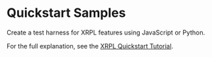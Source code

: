 # Quickstart Samples

Create a test harness for XRPL features using JavaScript or Python.

For the full explanation, see the [XRPL Quickstart Tutorial](https://xrpl.org/quickstart.html).
